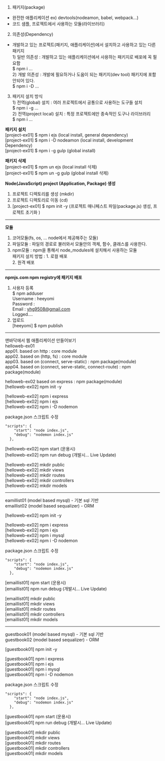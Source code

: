 1. 패키지(package)
  - 완전한 애플리케이션 ex) devtools(nodeamon, babel, webpack...)
  - 코드 샘플, 프로젝트에서 사용하는 모듈(라이브러리)
2. 의존성(Dependency)
  - 개발하고 있는 프로젝트(패키지, 애플리케이션)에서 설치하고 사용하고 있는 다른 패키지<br>
    1\) 일반 의존성 : 개발하고 있는 애플리케이션에서 사용하는 패키지로 배포에 꼭 필요함<br>
        $ npm i ...<br>
    2\) 개발 의존성 : 개발에 필요하거나 도움이 되는 패키지(dev tool) 패키지에 포함 안되어 있다.<br>
         $ npm i -D ...
3. 패키지 설치 방식<br>
    1\) 전역(global) 설치 : 여러 프로젝트에서 공통으로 사용하는 도구들 설치<br>
       $ npm i -g ... <br>
    2\) 전역(project local) 설치 : 특정 프로젝트에만 종속적인 도구나 라이브러리<br>
       $ npm i ...

**패키지 설치** <br>
[project-ex01] $ npm i ejs          (local install, general dependency)<br>
[project-ex01] $ npm i -D nodeamon  (local install, development Dependency)<br>
[project-ex01] $ npm i -g gulp      (global install)<br>


**패키지 삭제** <br>
[project-ex01] $ npm un ejs      (local install 삭제) <br>
[project-ex01] $ npm un -g gulp  (global install 삭제) <br>

**Node(JavaScript) project (Application, Package) 생성** <br>
1. 프로젝트 디렉토리를 생성          (mkdir) <br>
2. 프로젝트 디렉토리로 이동          (cd) <br>
3. [project-ex01] $ npm init -y    (프로젝트 매니페스트 파일(package.js) 생성, 프로젝트 초기화 )

<hr>

**모듈** <br>
1. 코어모듈(fs, os, ... node에서 제공해주는 모듈)<br>
2. 파일모듈 : 파일의 경로로 불러와서 모듈안의 객체, 함수, 클래스를 사용한다.<br>
3. npm모듈 : npm을 통해서 node_modules에 설치해서 사용하는 모듈<br>
   패키지 설치 방법 : 1. 로컬 배포<Br>
                         2. 원격 배포
<hr>

**npmjs.com npm registry에 패키지 배포**<br>

  1. 사용자 등록<br>
   $ npm adduser<Br>
     Username : heeyomi<br>
     Password :<br>
     Email : yhg9508@gmail.com<br>
     Logged....<br>
2. 업로드<br>
[heeyomi] $ npm publish

<hr>

맨바닥에서 웹 애플리케이션 만들어보기<br>
helloweb-ex01<br>
app01. based on http : core module<br>
app02. based on (http, fs) : core module<br>
app03. based on (connect, serve-static) : npm package(module)<br>
app04. based on (connect, serve-static, connect-route) : npm package(module)<br>

helloweb-ex02 based on express : npm package(module)<br>
[helloweb-ex02] npm init -y<br>

[helloweb-ex02] npm i express<br>
[helloweb-ex02] npm i ejs<br>
[helloweb-ex02] npm i -D nodemon<br>

package.json 스크립트 수정<br>

```javaSctipt
"scripts": {
    "start": "node index.js",
    "debug": "nodemon index.js"
  },
```

[helloweb-ex02] npm start (운용시)<br>
[helloweb-ex02] npm run debug (개발시... Live Update)<br>

[helloweb-ex02] mkdir public <br>
[helloweb-ex02] mkdir views <br>
[helloweb-ex02] mkdir routes <br>
[helloweb-ex02] mkdir controllers <br>
[helloweb-ex02] mkdir models <br>

<hr>
eamillist01 (model based mysql) - 기본 sql 기반<br>
emaillist02 (model based sequalizer) - ORM<br>

[helloweb-ex02] npm init -y<br>

[helloweb-ex02] npm i express<br>
[helloweb-ex02] npm i ejs<br>
[helloweb-ex02] npm i mysql<br>
[helloweb-ex02] npm i -D nodemon<br>

package.json 스크립트 수정<br>

```javaSctipt
"scripts": {
    "start": "node index.js",
    "debug": "nodemon index.js"
  },
```

[emaillist01] npm start (운용시)<br>
[emaillist01] npm run debug (개발시... Live Update)<br>

[emaillist01] mkdir public <br>
[emaillist01] mkdir views <br>
[emaillist01] mkdir routes <br>
[emaillist01] mkdir controllers <br>
[emaillist01] mkdir models <br>

<hr>
guestbook01 (model based mysql) - 기본 sql 기반<br>
guestbook02 (model based sequalizer) - ORM<br>

[guestbook01] npm init -y<br>

[guestbook01] npm i express<br>
[guestbook01] npm i ejs<br>
[guestbook01] npm i mysql<br>
[guestbook01] npm i -D nodemon<br>

package.json 스크립트 수정<br>

```javaSctipt
"scripts": {
    "start": "node index.js",
    "debug": "nodemon index.js"
  },
```

[guestbook01] npm start (운용시)<br>
[guestbook01] npm run debug (개발시... Live Update)<br>

[guestbook01] mkdir public <br>
[guestbook01] mkdir views <br>
[guestbook01] mkdir routes <br>
[guestbook01] mkdir controllers <br>
[guestbook01] mkdir models <br>